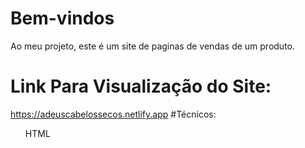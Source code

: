 # Bem-vindos
Ao meu projeto, este é um site de paginas de vendas de um produto.
# Link Para Visualização do Site:
<a>https://adeuscabelossecos.netlify.app</a>
#Técnicos:
<ul> HTML
  
